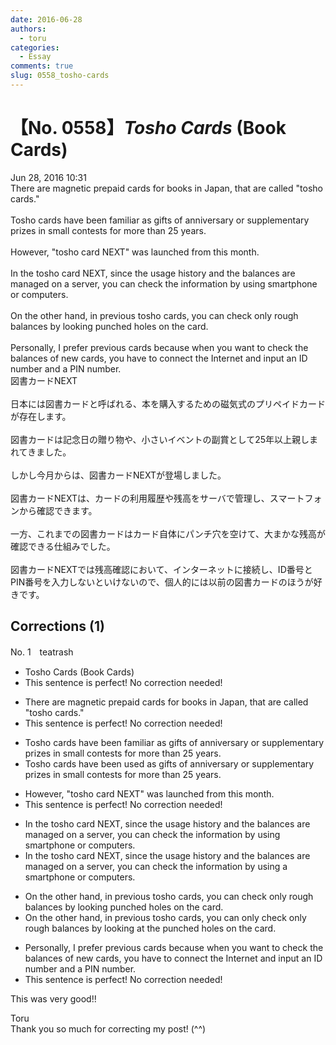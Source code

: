 ```yaml
---
date: 2016-06-28
authors:
  - toru
categories:
  - Essay
comments: true
slug: 0558_tosho-cards
---
```


# 【No. 0558】<strong><em>Tosho Cards</strong></em> (Book Cards)
<div class="date">Jun 28, 2016 10:31</div>
<div id="post"><div id="body_show_ori">
There are magnetic prepaid cards for books in Japan, that are called "tosho cards."<br/><br/>Tosho cards have been familiar as gifts of anniversary or supplementary prizes in small contests for more than 25 years.<br/><br/>However, "tosho card NEXT" was launched from this month.<br/><br/>In the tosho card NEXT, since the usage history and the balances are managed on a server, you can check the information by using smartphone or computers.<br/><br/>On the other hand, in previous tosho cards, you can check only rough balances by looking punched holes on the card.<br/><br/>Personally, I prefer previous cards because when you want to check the balances of new cards, you have to connect the Internet and input an ID number and a PIN number.
</div></div>

<!-- more -->

<div id="post_ja"><div id="body_show_mo">
図書カードNEXT<br/><br/>日本には図書カードと呼ばれる、本を購入するための磁気式のプリペイドカードが存在します。<br/><br/>図書カードは記念日の贈り物や、小さいイベントの副賞として25年以上親しまれてきました。<br/><br/>しかし今月からは、図書カードNEXTが登場しました。<br/><br/>図書カードNEXTは、カードの利用履歴や残高をサーバで管理し、スマートフォンから確認できます。<br/><br/>一方、これまでの図書カードはカード自体にパンチ穴を空けて、大まかな残高が確認できる仕組みでした。<br/><br/>図書カードNEXTでは残高確認において、インターネットに接続し、ID番号とPIN番号を入力しないといけないので、個人的には以前の図書カードのほうが好きです。
</div></div>

## Corrections (1)
<div id="block"><div class="first_name"> No. 1　<span class="just_name">teatrash</span></div><div id="block2">
<ul class="correction_field">
<li class="incorrect">Tosho Cards (Book Cards)</li>
<li class="corrected perfect">This sentence is perfect! No correction needed!</li>
</ul>
<ul class="correction_field">
<li class="incorrect">There are magnetic prepaid cards for books in Japan, that are called "tosho cards."</li>
<li class="corrected perfect">This sentence is perfect! No correction needed!</li>
</ul>
<ul class="correction_field">
<li class="incorrect">Tosho cards have been familiar as gifts of anniversary or supplementary prizes in small contests for more than 25 years.</li>
<li class="corrected correct">
Tosho cards have been <span class="f_red">used</span> as gifts of anniversary or supplementary prizes in small contests for more than 25 years.
</li>
</ul>
<ul class="correction_field">
<li class="incorrect">However, "tosho card NEXT" was launched from this month.</li>
<li class="corrected perfect">This sentence is perfect! No correction needed!</li>
</ul>
<ul class="correction_field">
<li class="incorrect">In the tosho card NEXT, since the usage history and the balances are managed on a server, you can check the information by using smartphone or computers.</li>
<li class="corrected correct">
In the tosho card NEXT, since the usage history and the balances are managed on a server, you can check the information by using <span class="f_blue">a</span> smartphone or computers.
</li>
</ul>
<ul class="correction_field">
<li class="incorrect">On the other hand, in previous tosho cards, you can check only rough balances by looking punched holes on the card.</li>
<li class="corrected correct">
On the other hand, in previous tosho cards, you can <span class="f_red">only</span> check <span class="sline">only</span> rough balances by looking <span class="f_blue">at the </span>punched holes on the card.
</li>
</ul>
<ul class="correction_field">
<li class="incorrect">Personally, I prefer previous cards because when you want to check the balances of new cards, you have to connect the Internet and input an ID number and a PIN number.</li>
<li class="corrected perfect">This sentence is perfect! No correction needed!</li>
</ul>
<p class="comment_small">
 This was very good!!
</p>

</div><div class="name"><span class="just_name">Toru</span><br>
Thank you so much for correcting my post! (^^)
</div>
</div>
